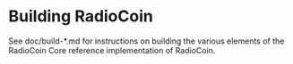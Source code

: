 Building RadioCoin
================

See doc/build-*.md for instructions on building the various
elements of the RadioCoin Core reference implementation of RadioCoin.
